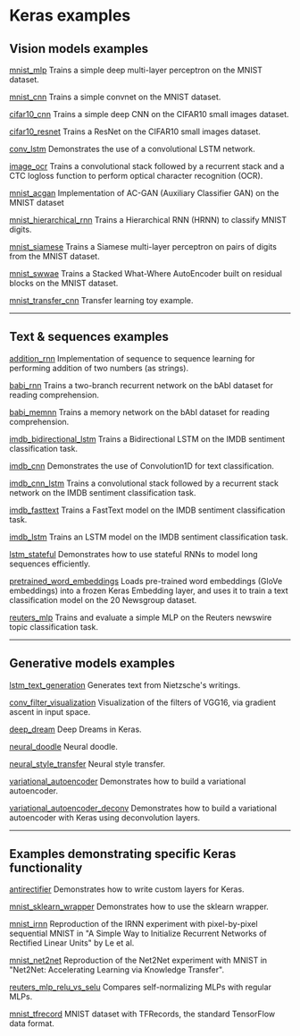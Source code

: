 # Keras examples

## Vision models examples

[mnist_mlp](examples/mnist_mlp.py)
Trains a simple deep multi-layer perceptron on the MNIST dataset.

[mnist_cnn](examples/mnist_cnn.py)
Trains a simple convnet on the MNIST dataset.

[cifar10_cnn](examples/cifar10_cnn.py)
Trains a simple deep CNN on the CIFAR10 small images dataset.

[cifar10_resnet](examples/cifar10_resnet.py)
Trains a ResNet on the CIFAR10 small images dataset.

[conv_lstm](examples/conv_lstm.py)
Demonstrates the use of a convolutional LSTM network.

[image_ocr](examples/image_ocr.py)
Trains a convolutional stack followed by a recurrent stack and a CTC logloss function to perform optical character recognition (OCR).

[mnist_acgan](examples/mnist_acgan.py)
Implementation of AC-GAN (Auxiliary Classifier GAN) on the MNIST dataset

[mnist_hierarchical_rnn](examples/mnist_hierarchical_rnn.py)
Trains a Hierarchical RNN (HRNN) to classify MNIST digits.

[mnist_siamese](examples/mnist_siamese.py)
Trains a Siamese multi-layer perceptron on pairs of digits from the MNIST dataset.

[mnist_swwae](examples/mnist_swwae.py)
Trains a Stacked What-Where AutoEncoder built on residual blocks on the MNIST dataset.

[mnist_transfer_cnn](examples/mnist_transfer_cnn.py)
Transfer learning toy example.

---

## Text & sequences examples

[addition_rnn](examples/addition_rnn.py)
Implementation of sequence to sequence learning for performing addition of two numbers (as strings).

[babi_rnn](examples/babi_rnn.py)
Trains a two-branch recurrent network on the bAbI dataset for reading comprehension.

[babi_memnn](examples/babi_memnn.py)
Trains a memory network on the bAbI dataset for reading comprehension.

[imdb_bidirectional_lstm](examples/imdb_bidirectional_lstm.py)
Trains a Bidirectional LSTM on the IMDB sentiment classification task.

[imdb_cnn](examples/imdb_cnn.py)
Demonstrates the use of Convolution1D for text classification.

[imdb_cnn_lstm](examples/imdb_cnn_lstm.py)
Trains a convolutional stack followed by a recurrent stack network on the IMDB sentiment classification task.

[imdb_fasttext](examples/imdb_fasttext.py)
Trains a FastText model on the IMDB sentiment classification task.

[imdb_lstm](examples/imdb_lstm.py)
Trains an LSTM model on the IMDB sentiment classification task.

[lstm_stateful](examples/lstm_stateful.py)
Demonstrates how to use stateful RNNs to model long sequences efficiently.

[pretrained_word_embeddings](examples/pretrained_word_embeddings.py)
Loads pre-trained word embeddings (GloVe embeddings) into a frozen Keras Embedding layer, and uses it to train a text classification model on the 20 Newsgroup dataset.

[reuters_mlp](examples/reuters_mlp.py)
Trains and evaluate a simple MLP on the Reuters newswire topic classification task.

---

## Generative models examples

[lstm_text_generation](lstm_text_generation.py)
Generates text from Nietzsche's writings.

[conv_filter_visualization](conv_filter_visualization.py)
Visualization of the filters of VGG16, via gradient ascent in input space.

[deep_dream](deep_dream.py)
Deep Dreams in Keras.

[neural_doodle](neural_doodle.py)
Neural doodle.

[neural_style_transfer](neural_style_transfer.py)
Neural style transfer.

[variational_autoencoder](variational_autoencoder.py)
Demonstrates how to build a variational autoencoder.

[variational_autoencoder_deconv](variational_autoencoder_deconv.py)
Demonstrates how to build a variational autoencoder with Keras using deconvolution layers.

---

## Examples demonstrating specific Keras functionality

[antirectifier](antirectifier.py)
Demonstrates how to write custom layers for Keras.

[mnist_sklearn_wrapper](mnist_sklearn_wrapper.py)
Demonstrates how to use the sklearn wrapper.

[mnist_irnn](mnist_irnn.py)
Reproduction of the IRNN experiment with pixel-by-pixel sequential MNIST in "A Simple Way to Initialize Recurrent Networks of Rectified Linear Units" by Le et al.

[mnist_net2net](mnist_net2net.py)
Reproduction of the Net2Net experiment with MNIST in "Net2Net: Accelerating Learning via Knowledge Transfer".

[reuters_mlp_relu_vs_selu](reuters_mlp_relu_vs_selu.py)
Compares self-normalizing MLPs with regular MLPs.

[mnist_tfrecord](mnist_tfrecord.py)
MNIST dataset with TFRecords, the standard TensorFlow data format.
